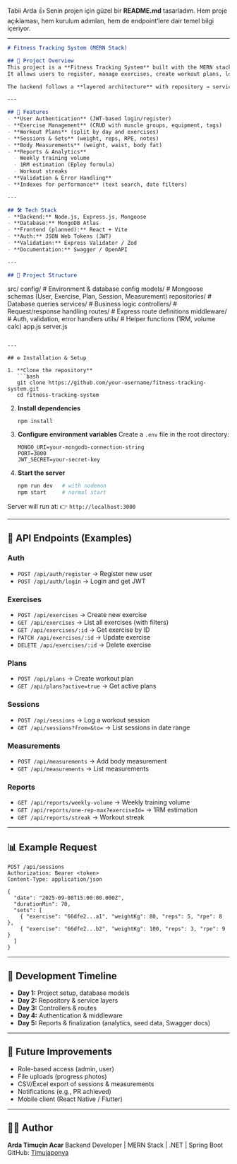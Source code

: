 Tabii Arda 👍 Senin projen için güzel bir **README.md** tasarladım. Hem proje açıklaması, hem kurulum adımları, hem de endpoint’lere dair temel bilgi içeriyor.

---

```markdown
# Fitness Tracking System (MERN Stack)

## 📌 Project Overview
This project is a **Fitness Tracking System** built with the MERN stack (MongoDB, Express.js, React, Node.js).  
It allows users to register, manage exercises, create workout plans, log training sessions, track body measurements, and view analytical reports such as **weekly training volume**, **1RM estimations**, and **streak tracking**.  

The backend follows a **layered architecture** with repository → service → controller layers for clean separation of concerns and maintainability.

---

## 🚀 Features
- **User Authentication** (JWT-based login/register)  
- **Exercise Management** (CRUD with muscle groups, equipment, tags)  
- **Workout Plans** (split by day and exercises)  
- **Sessions & Sets** (weight, reps, RPE, notes)  
- **Body Measurements** (weight, waist, body fat)  
- **Reports & Analytics**  
  - Weekly training volume  
  - 1RM estimation (Epley formula)  
  - Workout streaks  
- **Validation & Error Handling**  
- **Indexes for performance** (text search, date filters)

---

## 🛠️ Tech Stack
- **Backend:** Node.js, Express.js, Mongoose  
- **Database:** MongoDB Atlas  
- **Frontend (planned):** React + Vite  
- **Auth:** JSON Web Tokens (JWT)  
- **Validation:** Express Validator / Zod  
- **Documentation:** Swagger / OpenAPI  

---

## 📂 Project Structure
```

src/
config/           # Environment & database config
models/           # Mongoose schemas (User, Exercise, Plan, Session, Measurement)
repositories/     # Database queries
services/         # Business logic
controllers/      # Request/response handling
routes/           # Express route definitions
middleware/       # Auth, validation, error handlers
utils/            # Helper functions (1RM, volume calc)
app.js
server.js

````

---

## ⚙️ Installation & Setup

1. **Clone the repository**
   ```bash
   git clone https://github.com/your-username/fitness-tracking-system.git
   cd fitness-tracking-system
````

2. **Install dependencies**

   ```bash
   npm install
   ```

3. **Configure environment variables**
   Create a `.env` file in the root directory:

   ```env
   MONGO_URI=your-mongodb-connection-string
   PORT=3000
   JWT_SECRET=your-secret-key
   ```

4. **Start the server**

   ```bash
   npm run dev   # with nodemon
   npm start     # normal start
   ```

Server will run at:
👉 `http://localhost:3000`

---

## 📡 API Endpoints (Examples)

### Auth

* `POST /api/auth/register` → Register new user
* `POST /api/auth/login` → Login and get JWT

### Exercises

* `POST /api/exercises` → Create new exercise
* `GET /api/exercises` → List all exercises (with filters)
* `GET /api/exercises/:id` → Get exercise by ID
* `PATCH /api/exercises/:id` → Update exercise
* `DELETE /api/exercises/:id` → Delete exercise

### Plans

* `POST /api/plans` → Create workout plan
* `GET /api/plans?active=true` → Get active plans

### Sessions

* `POST /api/sessions` → Log a workout session
* `GET /api/sessions?from=&to=` → List sessions in date range

### Measurements

* `POST /api/measurements` → Add body measurement
* `GET /api/measurements` → List measurements

### Reports

* `GET /api/reports/weekly-volume` → Weekly training volume
* `GET /api/reports/one-rep-max?exerciseId=` → 1RM estimation
* `GET /api/reports/streak` → Workout streak

---

## 📊 Example Request

```http
POST /api/sessions
Authorization: Bearer <token>
Content-Type: application/json

{
  "date": "2025-09-08T15:00:00.000Z",
  "durationMin": 70,
  "sets": [
    { "exercise": "66dfe2...a1", "weightKg": 80, "reps": 5, "rpe": 8 },
    { "exercise": "66dfe2...b2", "weightKg": 100, "reps": 3, "rpe": 9 }
  ]
}
```

---

## 📅 Development Timeline

* **Day 1:** Project setup, database models
* **Day 2:** Repository & service layers
* **Day 3:** Controllers & routes
* **Day 4:** Authentication & middleware
* **Day 5:** Reports & finalization (analytics, seed data, Swagger docs)

---

## 📖 Future Improvements

* Role-based access (admin, user)
* File uploads (progress photos)
* CSV/Excel export of sessions & measurements
* Notifications (e.g., PR achieved)
* Mobile client (React Native / Flutter)

---

## 👨‍💻 Author

**Arda Timuçin Acar**
Backend Developer | MERN Stack | .NET | Spring Boot
GitHub: [Timujaponya](https://github.com/Timujaponya)
